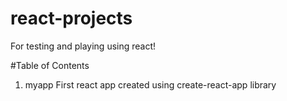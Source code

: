 # react-projects
For testing and playing using react!

#Table of Contents
1. myapp
First react app created using create-react-app library
